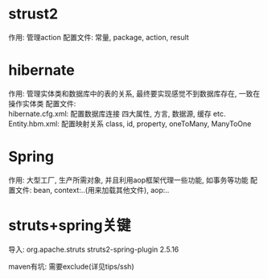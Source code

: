 # strust2

作用: 管理action
配置文件: 常量, package, action, result

# hibernate

作用: 管理实体类和数据库中的表的关系, 最终要实现感觉不到数据库存在, 一致在操作实体类
配置文件:   
hibernate.cfg.xml: 配置数据库连接  四大属性, 方言, 数据源, 缓存 etc.
Entity.hbm.xml: 配置映射关系  class, id, property, oneToMany, ManyToOne

# Spring 

作用: 大型工厂, 生产所需对象, 并且利用aop框架代理一些功能, 如事务等功能
配置文件: bean, context:..(用来加载其他文件), aop:..

# struts+spring关键

导入: org.apache.struts  struts2-spring-plugin   2.5.16

maven有坑: 需要exclude(详见tips/ssh)